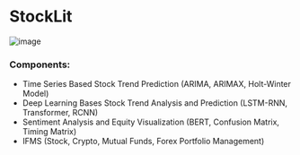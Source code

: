 # StockLit

![image](https://github.com/MainakRepositor/StockLit/assets/64016811/bf233bf5-5310-4541-a4dc-612b58ab11ea)


### Components: 

- Time Series Based Stock Trend Prediction (ARIMA, ARIMAX, Holt-Winter Model)
- Deep Learning Bases Stock Trend Analysis and Prediction (LSTM-RNN, Transformer, RCNN)
- Sentiment Analysis and Equity Visualization (BERT, Confusion Matrix, Timing Matrix)
- IFMS (Stock, Crypto, Mutual Funds, Forex Portfolio Management)
